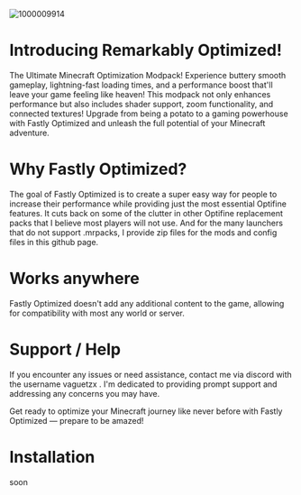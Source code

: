 ![1000009914](https://github.com/user-attachments/assets/58a7b3af-43a6-442b-8abb-aac51708a2d4)

# Introducing Remarkably Optimized!
The Ultimate Minecraft Optimization Modpack! Experience buttery smooth gameplay, lightning-fast loading times, and a performance boost that'll leave your game feeling like heaven! This modpack not only enhances performance but also includes shader support, zoom functionality, and connected textures! Upgrade from being a potato to a gaming powerhouse with Fastly Optimized and unleash the full potential of your Minecraft adventure.

# Why Fastly Optimized?
The goal of Fastly Optimized is to create a super easy way for people to increase their performance while providing just the most essential Optifine features. It cuts back on some of the clutter in other Optifine replacement packs that I believe most players will not use. And for the many launchers that do not support .mrpacks, I provide zip files for the mods and config files in this github page.

# Works anywhere
Fastly Optimized doesn't add any additional content to the game, allowing for compatibility with most any world or server.

# Support / Help
If you encounter any issues or need assistance, contact me via discord with the username vaguetzx . I'm dedicated to providing prompt support and addressing any concerns you may have.

Get ready to optimize your Minecraft journey like never before with Fastly Optimized — prepare to be amazed!

# Installation
soon
